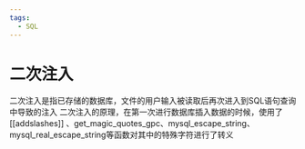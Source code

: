```yaml
---
tags:
  - SQL
---
```

# 二次注入
二次注入是指已存储的数据库，文件的用户输入被读取后再次进入到SQL语句查询中导致的注入
二次注入的原理，在第一次进行数据库插入数据的时候，使用了 [[addslashes]] 、get_magic_quotes_gpc、mysql_escape_string、mysql_real_escape_string等函数对其中的特殊字符进行了转义